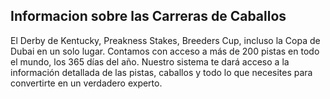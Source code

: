## Informacion sobre las Carreras de Caballos

El Derby de Kentucky, Preakness Stakes, Breeders Cup, incluso la Copa de Dubai en un solo lugar. Contamos con acceso a más de 200 pistas en todo el mundo, los 365 días del año. Nuestro sistema te dará acceso a la información detallada de las pistas, caballos y todo lo que necesites para convertirte en un verdadero experto.
